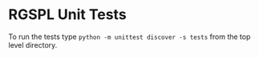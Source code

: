 # RGSPL Unit Tests

To run the tests type `python -m unittest discover -s tests` from the top level directory.
